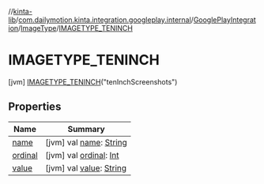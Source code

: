 //[kinta-lib](../../../../../index.md)/[com.dailymotion.kinta.integration.googleplay.internal](../../../index.md)/[GooglePlayIntegration](../../index.md)/[ImageType](../index.md)/[IMAGETYPE_TENINCH](index.md)



# IMAGETYPE_TENINCH  
 [jvm] [IMAGETYPE_TENINCH](index.md)("tenInchScreenshots")  
   


## Properties  
  
|  Name |  Summary | 
|---|---|
| <a name="com.dailymotion.kinta.integration.googleplay.internal/GooglePlayIntegration.ImageType.IMAGETYPE_TENINCH/name/#/PointingToDeclaration/"></a>[name](name.md)| <a name="com.dailymotion.kinta.integration.googleplay.internal/GooglePlayIntegration.ImageType.IMAGETYPE_TENINCH/name/#/PointingToDeclaration/"></a> [jvm] val [name](name.md): [String](https://kotlinlang.org/api/latest/jvm/stdlib/kotlin/-string/index.html)   <br>|
| <a name="com.dailymotion.kinta.integration.googleplay.internal/GooglePlayIntegration.ImageType.IMAGETYPE_TENINCH/ordinal/#/PointingToDeclaration/"></a>[ordinal](ordinal.md)| <a name="com.dailymotion.kinta.integration.googleplay.internal/GooglePlayIntegration.ImageType.IMAGETYPE_TENINCH/ordinal/#/PointingToDeclaration/"></a> [jvm] val [ordinal](ordinal.md): [Int](https://kotlinlang.org/api/latest/jvm/stdlib/kotlin/-int/index.html)   <br>|
| <a name="com.dailymotion.kinta.integration.googleplay.internal/GooglePlayIntegration.ImageType.IMAGETYPE_TENINCH/value/#/PointingToDeclaration/"></a>[value](value.md)| <a name="com.dailymotion.kinta.integration.googleplay.internal/GooglePlayIntegration.ImageType.IMAGETYPE_TENINCH/value/#/PointingToDeclaration/"></a> [jvm] val [value](value.md): [String](https://kotlinlang.org/api/latest/jvm/stdlib/kotlin/-string/index.html)   <br>|

